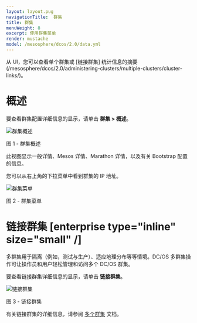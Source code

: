 ```yaml
---
layout: layout.pug
navigationTitle:  群集
title: 群集
menuWeight: 8
excerpt: 使用群集菜单
render: mustache
model: /mesosphere/dcos/2.0/data.yml
---
```


从 UI，您可以查看单个群集或 [链接群集] 统计信息的摘要(/mesosphere/dcos/2.0/administering-clusters/multiple-clusters/cluster-links/)。

# 概述

要查看群集配置详细信息的显示，请单击 **群集 > 概述**。

![群集概述](/mesosphere/dcos/2.0/img/GUI-Cluster-Overview.png)

图 1 - 群集概述

此视图显示一般详情、Mesos 详情、Marathon 详情，以及有关 Bootstrap 配置的信息。

您可以从右上角的下拉菜单中看到群集的 IP 地址。

![群集菜单](/mesosphere/dcos/2.0/img/GUI-Cluster-Menu.png)

图 2 - 群集菜单

# 链接群集 [enterprise type="inline" size="small" /]

多群集用于隔离（例如，测试与生产）、适应地理分布等等情境。DC/OS 多群集操作可让操作员和用户轻松管理和访问多个 DC/OS 群集。
 
要查看链接群集详细信息的显示，请单击 **链接群集**。


![链接群集](/mesosphere/dcos/2.0/img/GUI-Cluster-Linked-Clusters-Tab-Link.png)

图 3 - 链接群集

有关链接群集的详细信息，请参阅 [多个群集](/mesosphere/dcos/2.0/administering-clusters/multiple-clusters/cluster-links/) 文档。


